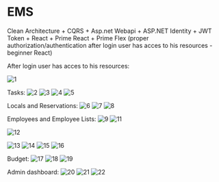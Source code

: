 # EMS
Clean Architecture + CQRS + Asp.net Webapi + ASP.NET Identity + JWT Token + React + Prime React + Prime Flex (proper authorization/authentication after login user has acces to his resources - beginner React)

After login user has acces to his resources:

![1](https://github.com/user-attachments/assets/b0bc9fd4-e8b0-4f4f-aa11-fd4995ba9401)

Tasks:
![2](https://github.com/user-attachments/assets/3aa72e47-7a94-4ea4-a296-12bf6fa92be1)
![3](https://github.com/user-attachments/assets/c613b50a-b08c-43d3-820c-06602cb121a7)
![4](https://github.com/user-attachments/assets/83783df3-774e-4420-b4fd-16239f06cf77)
![5](https://github.com/user-attachments/assets/4f0a55f7-77a2-4ebc-83d1-703fa3069be1)

Locals and Reservations:
![6](https://github.com/user-attachments/assets/4583a764-1543-4f5e-b8d7-aee3c7cdbe9b)
![7](https://github.com/user-attachments/assets/8a386e2d-62ff-44f9-85aa-16957e635920)
![8](https://github.com/user-attachments/assets/bd96c77f-e003-4472-af26-60f04347eb8d)

Employees and Employee Lists:
![9](https://github.com/user-attachments/assets/07cf9dcb-54fc-4eb7-b3a6-6a02882c4448)
![11](https://github.com/user-attachments/assets/592fa6c5-4631-48ad-a362-8a4b9d5dfc24)

![12](https://github.com/user-attachments/assets/280a821d-8417-4af4-b476-a60b2d6e712b)

![13](https://github.com/user-attachments/assets/7c68fab6-e8fe-4335-8393-27b44bdf9895)
![14](https://github.com/user-attachments/assets/2a7ce6dd-7f99-4de1-b0bf-f3a1ec012c18)
![15](https://github.com/user-attachments/assets/0d6157f7-63bc-4aa4-8f7f-a934a5bae29c)
![16](https://github.com/user-attachments/assets/68830e74-a038-4fa9-a0b2-033f0e1322e1)

<!--![5](https://github.com/user-attachments/assets/eb410c30-720c-4ce7-aac9-d1faced2f45d)-->

Budget:
![17](https://github.com/user-attachments/assets/e794e3cf-d9d2-4edd-9d62-4c698a685a65)
![18](https://github.com/user-attachments/assets/3d89259d-ee36-4dd2-9a18-4cb32fac42da)
![19](https://github.com/user-attachments/assets/c28f05e3-3d18-49c6-980d-61093bd466a6)

Admin dashboard:
![20](https://github.com/user-attachments/assets/19bf3cbd-956c-41aa-9402-a4fc102f32cf)
![21](https://github.com/user-attachments/assets/4a37fb5e-5182-4719-ac55-b8667a8f1155)
![22](https://github.com/user-attachments/assets/f417641b-07b2-4695-9a4f-5dff0ac7d357)
